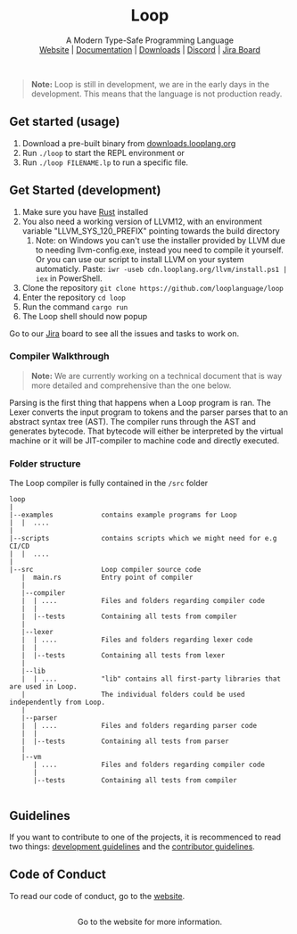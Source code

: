 <h1 align="center">Loop</h1>
    <p align="center">
       A Modern Type-Safe Programming Language<br>
       <a href="https://looplang.org/">Website</a> |
       <a href="https://looplang.org/docs">Documentation</a> |
       <a href="https://downloads.looplang.org">Downloads</a> |
       <a href="https://discord.gg/T3tqQBTyJA">Discord</a> |
       <a href="https://looplang.atlassian.net/jira/software/c/projects/LOOP/issues">Jira Board</a><br>
    </p>
<br>

> **Note:** Loop is still in development, we are in the early days in the development. This means that the language is not production ready.



## Get started (usage)

1. Download a pre-built binary from [downloads.looplang.org](https://downloads.looplang.org)
2. Run `./loop` to start the REPL environment or
3. Run `./loop FILENAME.lp` to run a specific file.

## Get Started (development)

1. Make sure you have [Rust](https://www.rust-lang.org/) installed
1. You also need a working version of LLVM12, with an environment variable "LLVM_SYS_120_PREFIX" pointing towards the build directory
   1. Note: on Windows you can't use the installer provided by LLVM due to needing llvm-config.exe, instead you need to compile it yourself. Or you can use our script to install LLVM on your system automaticly. Paste: `iwr -useb cdn.looplang.org/llvm/install.ps1 | iex` in PowerShell.
1. Clone the repository `git clone https://github.com/looplanguage/loop`
1. Enter the repository `cd loop`
1. Run the command `cargo run`
1. The Loop shell should now popup

Go to our [Jira](https://looplang.atlassian.net/jira/software/c/projects/LOOP/issues) board to see all the issues and tasks to work on.

### Compiler Walkthrough


> **Note:** We are currently working on a technical document that is way more detailed and comprehensive than the one below.

Parsing is the first thing that happens when a Loop program 
is ran. The Lexer converts the input program to tokens and 
the parser parses that to an abstract syntax tree (AST). The 
compiler runs through the AST and generates bytecode. 
That bytecode will either be interpreted by the virtual 
machine or it will be JIT-compiler to machine code and 
directly executed.

### Folder structure

The Loop compiler is fully contained in the `/src` folder

```
loop
|  
|--examples            contains example programs for Loop
|  |  ....
|
|--scripts             contains scripts which we might need for e.g CI/CD 
|  |  ....
|
|--src                 Loop compiler source code
   |  main.rs          Entry point of compiler
   |
   |--compiler
   |  | ....           Files and folders regarding compiler code
   |  |
   |  |--tests         Containing all tests from compiler
   |
   |--lexer
   |  | ....           Files and folders regarding lexer code
   |  |
   |  |--tests         Containing all tests from lexer
   |
   |--lib
   |  | ....           "lib" contains all first-party libraries that are used in Loop.
   |                   The individual folders could be used independently from Loop.
   |
   |--parser
   |  | ....           Files and folders regarding parser code
   |  |
   |  |--tests         Containing all tests from parser
   |
   |--vm
      | ....           Files and folders regarding compiler code
      |
      |--tests         Containing all tests from compiler
    
```

## Guidelines

If you want to contribute to one of the projects, it is recommenced to read two things: [development guidelines](https://gitlab.com/looplanguage/loop/-/wikis/Loop-Language-Development-Guidelines) and the [contributor guidelines](https://looplang.org/contributor_guidelines). 

## Code of Conduct

To read our code of conduct, go to the [website](https://looplang.org/conduct).

##

<p align="center">Go to the website for more information.</p>
